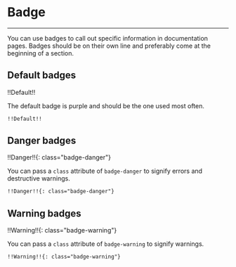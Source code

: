 # Badge

---

You can use badges to call out specific information in documentation pages. Badges should be on their own line and preferably come at the beginning of a section.

## Default badges

!!Default!!

The default badge is purple and should be the one used most often.

```md
!!Default!!
```

## Danger badges

!!Danger!!{: class="badge-danger"}

You can pass a `class` attribute of `badge-danger` to signify errors and destructive warnings.

```md
!!Danger!!{: class="badge-danger"}
```

## Warning badges

!!Warning!!{: class="badge-warning"}

You can pass a `class` attribute of `badge-warning` to signify warnings.

```md
!!Warning!!{: class="badge-warning"}
```
